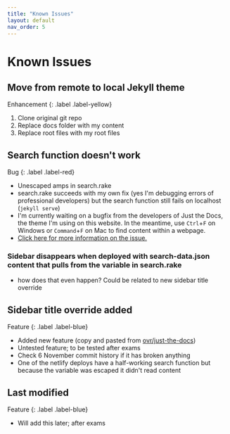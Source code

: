 ```yaml
---
title: "Known Issues"
layout: default
nav_order: 5
---
```


# Known Issues

## Move from remote to local Jekyll theme

Enhancement
{: .label .label-yellow}

1. Clone original git repo
2. Replace docs folder with my content
3. Replace root files with my root files

## Search function doesn't work

Bug
{: .label .label-red}

- Unescaped amps in search.rake
- search.rake succeeds with my own fix (yes I'm debugging errors of professional developers) but the search function still fails on localhost (`jekyll serve`)
- I'm currently waiting on a bugfix from the developers of Just the Docs, the theme I'm using on this website. In the meantime, use `Ctrl`+`F` on Windows or `Command`+`F` on Mac to find content within a webpage.
- [Click here for more information on the issue.](https://github.com/pmarsceill/just-the-docs/pull/218)

### Sidebar disappears when deployed with search-data.json content that pulls from the variable in search.rake

- how does that even happen? Could be related to new sidebar title override

## Sidebar title override added

Feature
{: .label .label-blue}

- Added new feature (copy and pasted from [ovr/just-the-docs](https://github.com/ovr/just-the-docs/blob/d45890e2b5d594bf2ba24c03f44e5f4dd6d9a76e/_includes/nav.html))
- Untested feature; to be tested after exams
- Check 6 November commit history if it has broken anything
- One of the netlify deploys have a half-working search function but because the variable was escaped it didn't read content

## Last modified

Feature
{: .label .label-blue}

- Will add this later; after exams